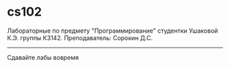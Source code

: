 # cs102
Лабораторные по предмету "Программирование" студентки Ушаковой К.Э. группы К3142. Преподаватель: Сорокин Д.С.
_____________

Сдавайте лабы вовремя
